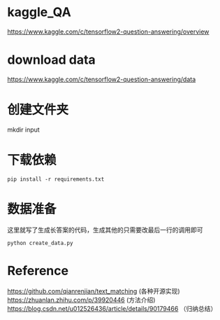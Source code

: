 # kaggle_QA
https://www.kaggle.com/c/tensorflow2-question-answering/overview

# download data
https://www.kaggle.com/c/tensorflow2-question-answering/data 

# 创建文件夹
mkdir input

# 下载依赖

```
pip install -r requirements.txt
```

# 数据准备
这里就写了生成长答案的代码，生成其他的只需要改最后一行的调用即可

```
python create_data.py
```
# Reference
https://github.com/qianrenjian/text_matching (各种开源实现)
https://zhuanlan.zhihu.com/p/39920446 (方法介绍)
https://blog.csdn.net/u012526436/article/details/90179466 （归纳总结）
